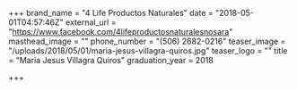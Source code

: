 +++
brand_name = "4 Life Productos Naturales"
date = "2018-05-01T04:57:46Z"
external_url = "https://www.facebook.com/4lifeproductosnaturalesnosara"
masthead_image = ""
phone_number = "(506) 2682-0216"
teaser_image = "/uploads/2018/05/01/maria-jesus-villagra-quiros.jpg"
teaser_logo = ""
title = "Maria Jesus Villagra Quiros"
graduation_year = 2018

+++

